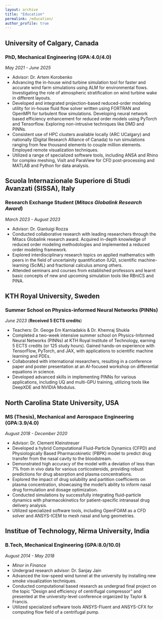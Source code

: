 ```yaml
---
layout: archive
title: "Education"
permalink: /education/
author_profile: true
---
```


## University of Calgary, Canada
### PhD, Mechanical Engineering (GPA:4.0/4.0)
_May 2021 - June 2025_

* Advisor: Dr. Artem Korobenko
* Advancing the in-house wind turbine simulation tool for faster and accurate wind farm simulations using ALM for environmental flows. Investigating the role of atmospheric stratification on wind turbine wake in different layouts.
* Developed and integrated projection-based reduced-order modeling utility for in-house fluid flow solver written using FORTRAN and OpenMPI for turbulent flow simulations. Developing neural network based efficiency enhancement for reduced order models using PyTorch and Tensorflow. Exploring non-intrusive techniques like DMD and PINNs.
* Consistent use of HPC clusters available locally (ARC UCalgary) and nationally (Digital Research Alliance of Canada) to run simulations ranging from few thousand elements to couple million elements. Employed remote visualization techniques.
* Utilized a range of specialized software tools, including ANSA and Rhino for complex meshing, VisIt and ParaView for CFD post-processing and MATLAB and Python for data analysis.

## Scuola Internazionale Superiore di Studi Avanzati (SISSA), Italy
### Research Exchange Student (_Mitacs Globalink Research Award_)
_March 2023 - August 2023_

* Advisor: Dr. Gianluigi Rozza
* Conducted collaborative research with leading researchers through the Mitacs Globalink research award. Acquired in-depth knowledge of reduced order modeling methodologies and implemented a reduced order modeling framework.
* Explored interdisciplinary research topics on applied mathematics with peers in the field of uncertainity quantification (UQ), scientific machine-learning (SciML) and fractional calculus among others.
* Attended seminars and courses from established professors and learnt basic concepts of new and upcoming simulation tools like RBniCS and PINA.

## KTH Royal University, Sweden
### Summer School on Physics-informed Neural Networks (PINNs)
_June 2023_ (**Received 5 ECTS credits**)

* Teachers: Dr. Geoge Em Karniadakis & Dr. Khemraj Shukla
* Completed a two-week intensive summer school on Physics-Informed Neural Networks (PINNs) at KTH Royal Institute of Technology, earning 5 ECTS credits (or 125 study hours). Gained hands-on experience with TensorFlow, PyTorch, and JAX, with applications to scientific machine learning and PDEs.
* Collaborated with international researchers, resulting in a conference paper and poster presentation at an AI-focused workshop on differential equations in science.
* Developed advanced skills in implementing PINNs for various applications, including UQ and multi-GPU training, utilizing tools like DeepXDE and NVIDIA Modulus.

## North Carolina State University, USA
### MS (Thesis), Mechanical and Aerospace Engineering (GPA:3.9/4.0)
_August 2018 - December 2020_

* Advisor: Dr. Clement Kleinstreuer
* Developed a hybrid Computational Fluid-Particle Dynamics (CFPD) and Physiologically Based Pharmacokinetic (PBPK) model to predict drug transfer from the nasal cavity to the bloodstream.
* Demonstrated high accuracy of the model with a deviation of less than 7% from in vivo data for various corticosteroids, providing robust predictions for drug absorption and plasma concentrations.
* Explored the impact of drug solubility and partition coefficients on plasma concentration, showcasing the model’s ability to inform nasal drug formulation and dosage optimization.
* Conducted simulations by successfully integrating fluid-particle dynamics with pharmacokinetics for patient-specific intranasal drug delivery analysis. 
* Utilized specialized software tools, including OpenFOAM as a CFD solver and ANSYS-ICEM to mesh nasal and lung geometries.

## Institue of Technology, Nirma University, India
### B.Tech, Mechanical Engineering (GPA:8.0/10.0)
_August 2014 - May 2018_

* _Minor in Finance_
* Undergrad research advisor: Dr. Sanjay Jain
* Advanced the low-speed wind tunnel at the university by installing new smoke visualization techniques.
* Conducted computational based research as undergrad final project on the topic "Design and efficiency of centrifugal compressor" and presented at the university-level conference organized by Taylor & Francis.
* Utilized specialized software tools ANSYS-Fluent and ANSYS-CFX for computing flow field of a centrifugal pump.
